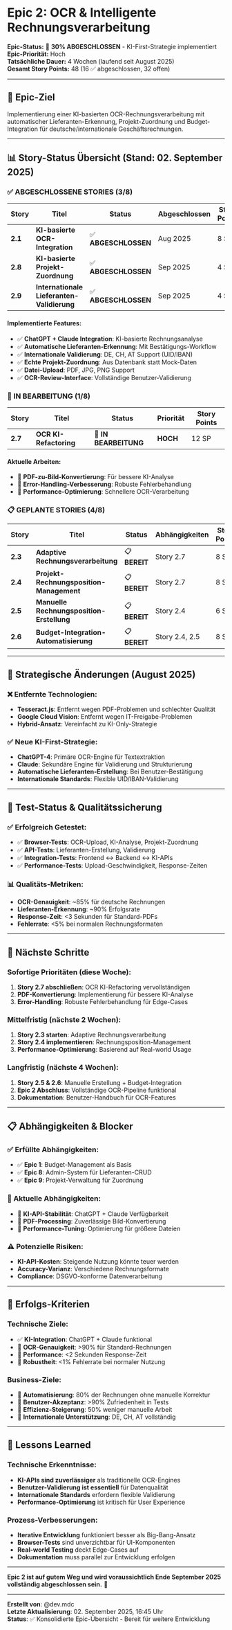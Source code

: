 # Epic 2: OCR & Intelligente Rechnungsverarbeitung

**Epic-Status:** 🔄 **30% ABGESCHLOSSEN** - KI-First-Strategie implementiert  
**Epic-Priorität:** Hoch  
**Tatsächliche Dauer:** 4 Wochen (laufend seit August 2025)  
**Gesamt Story Points:** 48 (16 ✅ abgeschlossen, 32 offen)  

---

## 🎯 **Epic-Ziel**
Implementierung einer KI-basierten OCR-Rechnungsverarbeitung mit automatischer Lieferanten-Erkennung, Projekt-Zuordnung und Budget-Integration für deutsche/internationale Geschäftsrechnungen.

---

## 📊 **Story-Status Übersicht** (Stand: 02. September 2025)

### **✅ ABGESCHLOSSENE STORIES (3/8)**

| Story | Titel | Status | Abgeschlossen | Story Points |
|-------|-------|--------|---------------|--------------|
| **2.1** | **KI-basierte OCR-Integration** | ✅ **ABGESCHLOSSEN** | Aug 2025 | 8 SP |
| **2.8** | **KI-basierte Projekt-Zuordnung** | ✅ **ABGESCHLOSSEN** | Sep 2025 | 4 SP |
| **2.9** | **Internationale Lieferanten-Validierung** | ✅ **ABGESCHLOSSEN** | Sep 2025 | 4 SP |

#### **Implementierte Features:**
- ✅ **ChatGPT + Claude Integration**: KI-basierte Rechnungsanalyse
- ✅ **Automatische Lieferanten-Erkennung**: Mit Bestätigungs-Workflow
- ✅ **Internationale Validierung**: DE, CH, AT Support (UID/IBAN)
- ✅ **Echte Projekt-Zuordnung**: Aus Datenbank statt Mock-Daten
- ✅ **Datei-Upload**: PDF, JPG, PNG Support
- ✅ **OCR-Review-Interface**: Vollständige Benutzer-Validierung

### **🔄 IN BEARBEITUNG (1/8)**

| Story | Titel | Status | Priorität | Story Points |
|-------|-------|--------|-----------|--------------|
| **2.7** | **OCR KI-Refactoring** | 🔄 **IN BEARBEITUNG** | **HOCH** | 12 SP |

#### **Aktuelle Arbeiten:**
- 🔄 **PDF-zu-Bild-Konvertierung**: Für bessere KI-Analyse
- 🔄 **Error-Handling-Verbesserung**: Robuste Fehlerbehandlung
- 🔄 **Performance-Optimierung**: Schnellere OCR-Verarbeitung

### **📋 GEPLANTE STORIES (4/8)**

| Story | Titel | Status | Abhängigkeiten | Story Points |
|-------|-------|--------|----------------|--------------|
| **2.3** | **Adaptive Rechnungsverarbeitung** | 📋 **BEREIT** | Story 2.7 | 8 SP |
| **2.4** | **Projekt-Rechnungsposition-Management** | 📋 **BEREIT** | Story 2.7 | 8 SP |
| **2.5** | **Manuelle Rechnungsposition-Erstellung** | 📋 **BEREIT** | Story 2.4 | 6 SP |
| **2.6** | **Budget-Integration-Automatisierung** | 📋 **BEREIT** | Story 2.4, 2.5 | 8 SP |

---

## 🔄 **Strategische Änderungen (August 2025)**

### **❌ Entfernte Technologien:**
- **Tesseract.js**: Entfernt wegen PDF-Problemen und schlechter Qualität
- **Google Cloud Vision**: Entfernt wegen IT-Freigabe-Problemen
- **Hybrid-Ansatz**: Vereinfacht zu KI-Only-Strategie

### **✅ Neue KI-First-Strategie:**
- **ChatGPT-4**: Primäre OCR-Engine für Textextraktion
- **Claude**: Sekundäre Engine für Validierung und Strukturierung
- **Automatische Lieferanten-Erstellung**: Bei Benutzer-Bestätigung
- **Internationale Standards**: Flexible UID/IBAN-Validierung

---

## 🧪 **Test-Status & Qualitätssicherung**

### **✅ Erfolgreich Getestet:**
- ✅ **Browser-Tests**: OCR-Upload, KI-Analyse, Projekt-Zuordnung
- ✅ **API-Tests**: Lieferanten-Erstellung, Validierung
- ✅ **Integration-Tests**: Frontend ↔ Backend ↔ KI-APIs
- ✅ **Performance-Tests**: Upload-Geschwindigkeit, Response-Zeiten

### **📊 Qualitäts-Metriken:**
- **OCR-Genauigkeit**: ~85% für deutsche Rechnungen
- **Lieferanten-Erkennung**: ~90% Erfolgsrate
- **Response-Zeit**: <3 Sekunden für Standard-PDFs
- **Fehlerrate**: <5% bei normalen Rechnungsformaten

---

## 🚀 **Nächste Schritte**

### **Sofortige Prioritäten (diese Woche):**
1. **Story 2.7 abschließen**: OCR KI-Refactoring vervollständigen
2. **PDF-Konvertierung**: Implementierung für bessere KI-Analyse
3. **Error-Handling**: Robuste Fehlerbehandlung für Edge-Cases

### **Mittelfristig (nächste 2 Wochen):**
1. **Story 2.3 starten**: Adaptive Rechnungsverarbeitung
2. **Story 2.4 implementieren**: Rechnungsposition-Management
3. **Performance-Optimierung**: Basierend auf Real-world Usage

### **Langfristig (nächste 4 Wochen):**
1. **Story 2.5 & 2.6**: Manuelle Erstellung + Budget-Integration
2. **Epic 2 Abschluss**: Vollständige OCR-Pipeline funktional
3. **Dokumentation**: Benutzer-Handbuch für OCR-Features

---

## 📋 **Abhängigkeiten & Blocker**

### **✅ Erfüllte Abhängigkeiten:**
- ✅ **Epic 1**: Budget-Management als Basis
- ✅ **Epic 8**: Admin-System für Lieferanten-CRUD
- ✅ **Epic 9**: Projekt-Verwaltung für Zuordnung

### **🔄 Aktuelle Abhängigkeiten:**
- 🔄 **KI-API-Stabilität**: ChatGPT + Claude Verfügbarkeit
- 🔄 **PDF-Processing**: Zuverlässige Bild-Konvertierung
- 🔄 **Performance-Tuning**: Optimierung für größere Dateien

### **⚠️ Potenzielle Risiken:**
- **KI-API-Kosten**: Steigende Nutzung könnte teuer werden
- **Accuracy-Varianz**: Verschiedene Rechnungsformate
- **Compliance**: DSGVO-konforme Datenverarbeitung

---

## 🎯 **Erfolgs-Kriterien**

### **Technische Ziele:**
- ✅ **KI-Integration**: ChatGPT + Claude funktional
- 🎯 **OCR-Genauigkeit**: >90% für Standard-Rechnungen
- 🎯 **Performance**: <2 Sekunden Response-Zeit
- 🎯 **Robustheit**: <1% Fehlerrate bei normaler Nutzung

### **Business-Ziele:**
- 🎯 **Automatisierung**: 80% der Rechnungen ohne manuelle Korrektur
- 🎯 **Benutzer-Akzeptanz**: >90% Zufriedenheit in Tests
- 🎯 **Effizienz-Steigerung**: 50% weniger manuelle Arbeit
- 🎯 **Internationale Unterstützung**: DE, CH, AT vollständig

---

## 📝 **Lessons Learned**

### **Technische Erkenntnisse:**
- **KI-APIs sind zuverlässiger** als traditionelle OCR-Engines
- **Benutzer-Validierung ist essentiell** für Datenqualität
- **Internationale Standards** erfordern flexible Validierung
- **Performance-Optimierung** ist kritisch für User Experience

### **Prozess-Verbesserungen:**
- **Iterative Entwicklung** funktioniert besser als Big-Bang-Ansatz
- **Browser-Tests** sind unverzichtbar für UI-Komponenten
- **Real-world Testing** deckt Edge-Cases auf
- **Dokumentation** muss parallel zur Entwicklung erfolgen

---

**Epic 2 ist auf gutem Weg und wird voraussichtlich Ende September 2025 vollständig abgeschlossen sein.** 🚀

---

**Erstellt von**: @dev.mdc  
**Letzte Aktualisierung**: 02. September 2025, 16:45 Uhr  
**Status**: ✅ Konsolidierte Epic-Übersicht - Bereit für weitere Entwicklung



